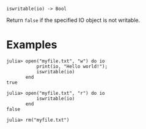 ```
iswritable(io) -> Bool
```

Return `false` if the specified IO object is not writable.

# Examples

```jldoctest
julia> open("myfile.txt", "w") do io
           print(io, "Hello world!");
           iswritable(io)
       end
true

julia> open("myfile.txt", "r") do io
           iswritable(io)
       end
false

julia> rm("myfile.txt")
```
